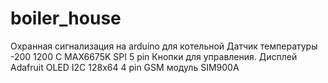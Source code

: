 # boiler_house
Охранная сигнализация на arduino для котельной
Датчик температуры -200 1200 С MAX6675K SPI 5 pin
Кнопки для управления.
Дисплей Adafruit OLED I2C 128х64  4 pin
GSM модуль SIM900A 
